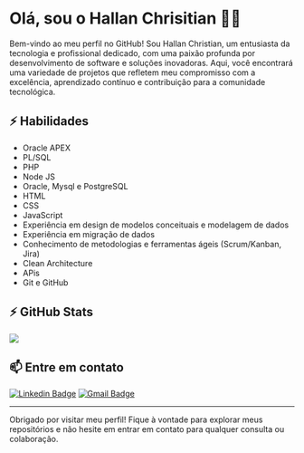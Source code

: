 # Olá, sou o Hallan Chrisitian 👨‍💻

Bem-vindo ao meu perfil no GitHub! Sou Hallan Christian, um entusiasta da tecnologia e profissional dedicado, com uma paixão profunda por desenvolvimento de software e soluções inovadoras. Aqui, você encontrará uma variedade de projetos que refletem meu compromisso com a excelência, aprendizado contínuo e contribuição para a comunidade tecnológica.  
## ⚡ Habilidades
- Oracle APEX
- PL/SQL
- PHP
- Node JS
- Oracle, Mysql e PostgreSQL 
- HTML
- CSS
- JavaScript
- Experiência em design de modelos conceituais e modelagem de dados
- Experiência em migração de dados
- Conhecimento de metodologias e ferramentas ágeis (Scrum/Kanban, Jira)
- Clean Architecture
- APis
- Git e GitHub

## ⚡ GitHub Stats

<!-- <img align="left" src="https://github-readme-stats.vercel.app/api?username=hallancma&show_icons=true&count_private=true&theme=gruvbox" /> -->
<img src="https://github-readme-stats.vercel.app/api/top-langs/?username=hallancma&layout=compact&count_private=true&theme=gruvbox" />




## 📫 Entre em contato
[![Linkedin Badge](https://img.shields.io/badge/-hallancma-blue?style=flat-square&logo=Linkedin&logoColor=white&link=https://www.linkedin.com/in/hallan-christian/)](https://www.linkedin.com/in/hallan-christian/)
[![Gmail Badge](https://img.shields.io/badge/-hallancma@gmail.com-c14438?style=flat-square&logo=Gmail&logoColor=white&link=mailto:hallancma@gmail.com)](mailto:hallancma@gmail.com)


---

Obrigado por visitar meu perfil! Fique à vontade para explorar meus repositórios e não hesite em entrar em contato para qualquer consulta ou colaboração.
